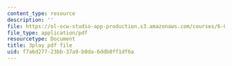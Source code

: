 ```yaml
---
content_type: resource
description: ''
file: https://ol-ocw-studio-app-production.s3.amazonaws.com/courses/6-02-introduction-to-eecs-ii-digital-communication-systems-fall-2012/f7a6d27723bb37a9b0da6ddb0ff1df6a_fQcJNoe-q-s.pdf
file_type: application/pdf
resourcetype: Document
title: 3play pdf file
uid: f7a6d277-23bb-37a9-b0da-6ddb0ff1df6a
---
```

